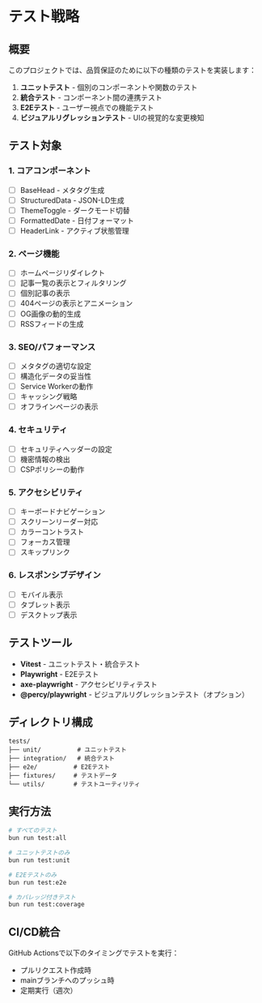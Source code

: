 # テスト戦略

## 概要

このプロジェクトでは、品質保証のために以下の種類のテストを実装します：

1. **ユニットテスト** - 個別のコンポーネントや関数のテスト
2. **統合テスト** - コンポーネント間の連携テスト
3. **E2Eテスト** - ユーザー視点での機能テスト
4. **ビジュアルリグレッションテスト** - UIの視覚的な変更検知

## テスト対象

### 1. コアコンポーネント
- [ ] BaseHead - メタタグ生成
- [ ] StructuredData - JSON-LD生成
- [ ] ThemeToggle - ダークモード切替
- [ ] FormattedDate - 日付フォーマット
- [ ] HeaderLink - アクティブ状態管理

### 2. ページ機能
- [ ] ホームページリダイレクト
- [ ] 記事一覧の表示とフィルタリング
- [ ] 個別記事の表示
- [ ] 404ページの表示とアニメーション
- [ ] OG画像の動的生成
- [ ] RSSフィードの生成

### 3. SEO/パフォーマンス
- [ ] メタタグの適切な設定
- [ ] 構造化データの妥当性
- [ ] Service Workerの動作
- [ ] キャッシング戦略
- [ ] オフラインページの表示

### 4. セキュリティ
- [ ] セキュリティヘッダーの設定
- [ ] 機密情報の検出
- [ ] CSPポリシーの動作

### 5. アクセシビリティ
- [ ] キーボードナビゲーション
- [ ] スクリーンリーダー対応
- [ ] カラーコントラスト
- [ ] フォーカス管理
- [ ] スキップリンク

### 6. レスポンシブデザイン
- [ ] モバイル表示
- [ ] タブレット表示
- [ ] デスクトップ表示

## テストツール

- **Vitest** - ユニットテスト・統合テスト
- **Playwright** - E2Eテスト
- **axe-playwright** - アクセシビリティテスト
- **@percy/playwright** - ビジュアルリグレッションテスト（オプション）

## ディレクトリ構成

```
tests/
├── unit/          # ユニットテスト
├── integration/   # 統合テスト
├── e2e/          # E2Eテスト
├── fixtures/     # テストデータ
└── utils/        # テストユーティリティ
```

## 実行方法

```bash
# すべてのテスト
bun run test:all

# ユニットテストのみ
bun run test:unit

# E2Eテストのみ
bun run test:e2e

# カバレッジ付きテスト
bun run test:coverage
```

## CI/CD統合

GitHub Actionsで以下のタイミングでテストを実行：
- プルリクエスト作成時
- mainブランチへのプッシュ時
- 定期実行（週次）